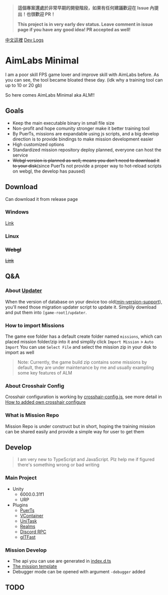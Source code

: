 >**這個專案還處於非常早期的開發階段，如果有任何建議歡迎在 Issue 內提出！也很歡迎 PR！**
>
>**This project is in very early dev status. Leave comment in issue page if you have any good idea! PR accepted as well!**

[中文這裡](./docs/README-ZH.md)
[Dev Logs](https://www.youtube.com/playlist?list=PLG-7kiz0ACzoNg00PC8ezm3Dl2S-2Edmh)

# AimLabs Minimal

I am a poor skill FPS game lover and improve skill with AimLabs before. As you can see, the tool became bloated these day. (idk why a training tool can up to 10 or 20 gb)

So here comes AimLabs Minimal aka ALM!!

## Goals

- Keep the main executable binary in small file size
- Non-profit and hope comunity stronger make it better training tool
- By PuerTs, missions are expandable using js scripts, and a big develop direction is to provide bindings to make mission development easier
- High customized options
- Standardized mission repository deploy planned, everyone can host the service
- ~~Webgl version is planned as well, means you don't need to download it to your disk~~(since PuerTs not provide a proper way to hot-reload scripts on webgl, the develop has paused)

## Download

Can download it from release page

### Windows

[Link](https://github.com/JacKooDesu/aimlabs-minimal/releases/latest)

### Linux

### ~~Webgl~~

~~[Link]()~~

## Q&A

### About [Updater](./updater/)

When the version of database on your device too old([min-version-support](./Assets/Resources/min-version-support.txt)), you'll need those migration updater script to update it.
Simplily download and put them into `[game-root]/updater`.

### How to import Missions

The game exe folder has a default create folder named `missions`, which can placed mission folder/zip into it and simplily click `Import Mission` > `Auto Import`
You can use `Select File` and select the mission zip in your disk to import as well
> Note: Currently, the game build zip contains some missions by default, they are under maintenance by me and usually exampling some key features of ALM

### About Crosshair Config

Crosshair configuration is working by [crosshair-config.js](./Assets/Resources/crosshair-config.cjs), see more detail in [How to added own crosshair configure](./docs/template/crosshair-config/README.md)

### What is Mission Repo

Mission Repo is under construct but in short, hoping the training mission can be shared easily and provide a simple way for user to get them

## Develop

>I am very new to TypeScript and JavaScript. Plz help me if figured there's something wrong or bad writing

### Main Project

- Unity
  - 6000.0.31f1
  - URP
- Plugins
  - [PuerTs](https://puerts.github.io)
  - [VContainer](https://vcontainer.hadashikick.jp)
  - [UniTask](https://github.com/Cysharp/UniTask)
  - [Realms](https://github.com/realm/realm-dotnet)
  - [Discord RPC](https://github.com/lachee/discord-rpc-csharp)
  - [glTFast](https://github.com/atteneder/glTFast)

### Mission Develop

- The api you can use are generated in [index.d.ts](./Assets/Gen/Typing/csharp/index.d.ts)
- [The mission template](./docs/template/mission/)
- Debugger mode can be opened with argument `-debugger` added

## TODO
